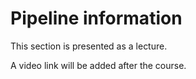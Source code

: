 # Pipeline information

This section is presented as a lecture. 

A video link will be added after the course.

